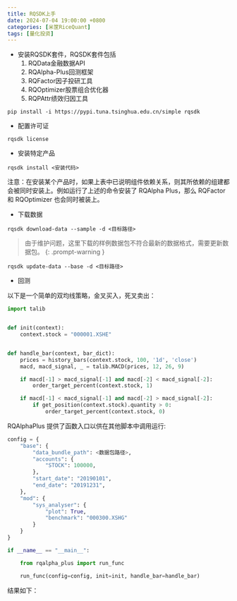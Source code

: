 ```yaml
---
title: RQSDK上手
date: 2024-07-04 19:00:00 +0800
categories: [米筐RiceQuant]
tags: [量化投资]
---
```


- 安装RQSDK套件，RQSDK套件包括
    1. RQData金融数据API
    2. RQAlpha-Plus回测框架
    3. RQFactor因子投研工具
    4. RQOptimizer股票组合优化器
    5. RQPAttr绩效归因工具

```text
pip install -i https://pypi.tuna.tsinghua.edu.cn/simple rqsdk
```

- 配置许可证

```text
rqsdk license
```

- 安装特定产品

```text
rqsdk install <安装代码>
```

注意：在安装某个产品时，如果上表中已说明组件依赖关系，则其所依赖的组建都会被同时安装上。例如运行了上述的命令安装了 RQAlpha Plus，那么 RQFactor 和 RQOptimizer 也会同时被装上。

- 下载数据

```text
rqsdk download-data --sample -d <目标路径>
```

> 由于维护问题，这里下载的样例数据包不符合最新的数据格式，需要更新数据包。
{: .prompt-warning }

```text
rqsdk update-data --base -d <目标路径>
```

- 回测

以下是一个简单的双均线策略，金叉买入，死叉卖出：

```python
import talib


def init(context):
    context.stock = "000001.XSHE"


def handle_bar(context, bar_dict):
    prices = history_bars(context.stock, 100, '1d', 'close')
    macd, macd_signal, _ = talib.MACD(prices, 12, 26, 9)

    if macd[-1] > macd_signal[-1] and macd[-2] < macd_signal[-2]:
        order_target_percent(context.stock, 1)

    if macd[-1] < macd_signal[-1] and macd[-2] > macd_signal[-2]:
        if get_position(context.stock).quantity > 0:
            order_target_percent(context.stock, 0)
```

RQAlphaPlus 提供了函数入口以供在其他脚本中调用运行:

```python
config = {
    "base": {
        "data_bundle_path": <数据包路径>,
        "accounts": {
            "STOCK": 100000,
        },
        "start_date": "20190101",
        "end_date": "20191231",
    },
    "mod": {
        "sys_analyser": {
            "plot": True,
            "benchmark": "000300.XSHG"
        }
    }
}

if __name__ == "__main__":

    from rqalpha_plus import run_func

    run_func(config=config, init=init, handle_bar=handle_bar)
```

结果如下：



